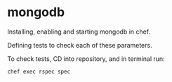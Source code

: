 # mongodb

Installing, enabling and starting mongodb in chef.  

Defining tests to check each of these parameters.

To check tests, CD into repository, and in terminal run:

``` bash
chef exec rspec spec
```
